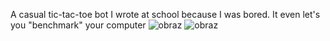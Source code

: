 A casual tic-tac-toe bot I wrote at school because I was bored. It even let's you "benchmark" your computer
![obraz](https://github.com/wsadzanie2/TicTacToe/assets/132954213/a3fa59ad-8227-4e1e-b9f3-80f54c9f286b)
![obraz](https://github.com/wsadzanie2/TicTacToe/assets/132954213/dcfeeb0d-8638-41e4-ac0b-a47b81e5e5a9)
